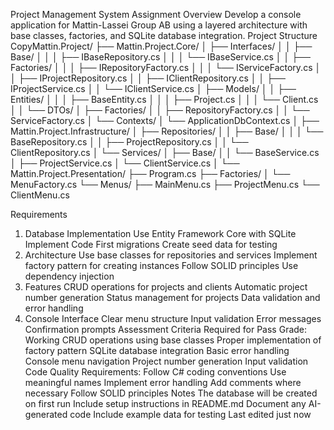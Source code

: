 Project Management System Assignment
Overview
Develop a console application for Mattin-Lassei Group AB using a layered architecture with base classes, factories, and SQLite database integration.
Project Structure
CopyMattin.Project/
├── Mattin.Project.Core/
│   ├── Interfaces/
│   │   ├── Base/
│   │   │   ├── IBaseRepository.cs
│   │   │   └── IBaseService.cs
│   │   ├── Factories/
│   │   │   ├── IRepositoryFactory.cs
│   │   │   └── IServiceFactory.cs
│   │   ├── IProjectRepository.cs
│   │   ├── IClientRepository.cs
│   │   ├── IProjectService.cs
│   │   └── IClientService.cs
│   ├── Models/
│   │   ├── Entities/
│   │   │   ├── BaseEntity.cs
│   │   │   ├── Project.cs
│   │   │   └── Client.cs
│   │   └── DTOs/
│   ├── Factories/
│   │   ├── RepositoryFactory.cs
│   │   └── ServiceFactory.cs
│   └── Contexts/
│       └── ApplicationDbContext.cs
│
├── Mattin.Project.Infrastructure/
│   ├── Repositories/
│   │   ├── Base/
│   │   │   └── BaseRepository.cs
│   │   ├── ProjectRepository.cs
│   │   └── ClientRepository.cs
│   └── Services/
│       ├── Base/
│       │   └── BaseService.cs
│       ├── ProjectService.cs
│       └── ClientService.cs
│
└── Mattin.Project.Presentation/
    ├── Program.cs
    ├── Factories/
    │   └── MenuFactory.cs
    └── Menus/
        ├── MainMenu.cs
        ├── ProjectMenu.cs
        └── ClientMenu.cs

Requirements
1. Database Implementation
Use Entity Framework Core with SQLite
Implement Code First migrations
Create seed data for testing
2. Architecture
Use base classes for repositories and services
Implement factory pattern for creating instances
Follow SOLID principles
Use dependency injection
3. Features
CRUD operations for projects and clients
Automatic project number generation
Status management for projects
Data validation and error handling
4. Console Interface
Clear menu structure
Input validation
Error messages
Confirmation prompts
Assessment Criteria
Required for Pass Grade:
Working CRUD operations using base classes
Proper implementation of factory pattern
SQLite database integration
Basic error handling
Console menu navigation
Project number generation
Input validation
Code Quality Requirements:
Follow C# coding conventions
Use meaningful names
Implement error handling
Add comments where necessary
Follow SOLID principles
Notes
The database will be created on first run
Include setup instructions in README.md
Document any AI-generated code
Include example data for testing
Last edited just now


